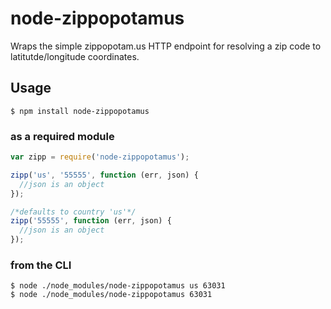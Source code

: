 # node-zippopotamus

Wraps the simple zippopotam.us HTTP endpoint for resolving a zip code to latitutde/longitude coordinates.

## Usage

```
$ npm install node-zippopotamus
```

### as a required module

```javascript
var zipp = require('node-zippopotamus');

zipp('us', '55555', function (err, json) {
  //json is an object
});

/*defaults to country 'us'*/
zipp('55555', function (err, json) {
  //json is an object
});
```

### from the CLI

```
$ node ./node_modules/node-zippopotamus us 63031
$ node ./node_modules/node-zippopotamus 63031
```